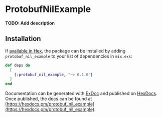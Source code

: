 # ProtobufNilExample

**TODO: Add description**

## Installation

If [available in Hex](https://hex.pm/docs/publish), the package can be installed
by adding `protobuf_nil_example` to your list of dependencies in `mix.exs`:

```elixir
def deps do
  [
    {:protobuf_nil_example, "~> 0.1.0"}
  ]
end
```

Documentation can be generated with [ExDoc](https://github.com/elixir-lang/ex_doc)
and published on [HexDocs](https://hexdocs.pm). Once published, the docs can
be found at [https://hexdocs.pm/protobuf_nil_example](https://hexdocs.pm/protobuf_nil_example).

